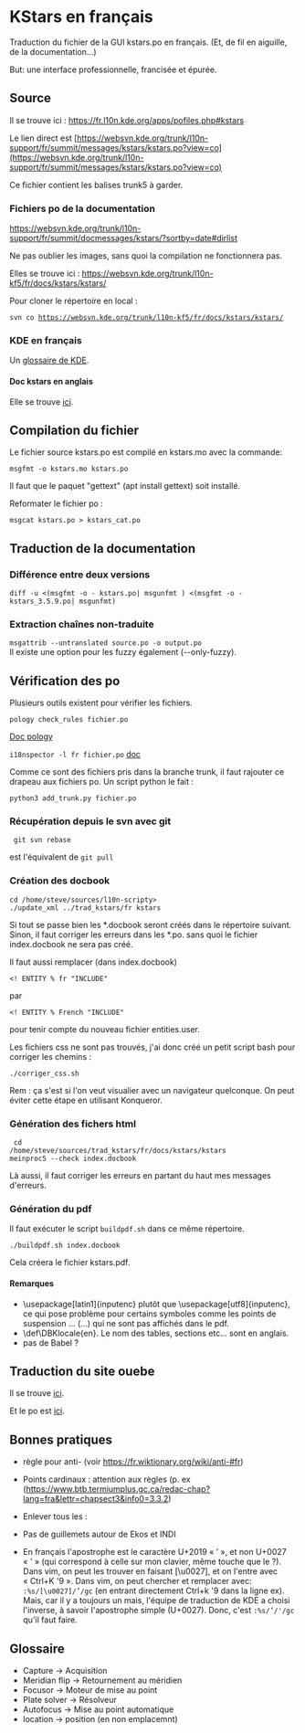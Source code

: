 # KStars en français

Traduction du fichier de la GUI kstars.po en français. (Et, de fil en aiguille, de la documentation...)

But: une interface professionnelle, francisée et épurée.


## Source

Il se trouve ici : https://fr.l10n.kde.org/apps/pofiles.php#kstars

Le lien direct est [https://websvn.kde.org/trunk/l10n-support/fr/summit/messages/kstars/kstars.po?view=co](https://websvn.kde.org/trunk/l10n-support/fr/summit/messages/kstars/kstars.po?view=co)

Ce fichier contient les balises trunk5 à garder.


### Fichiers po de la documentation
https://websvn.kde.org/trunk/l10n-support/fr/summit/docmessages/kstars/?sortby=date#dirlist

Ne pas oublier les images, sans quoi la compilation ne fonctionnera pas.

Elles se trouve ici : https://websvn.kde.org/trunk/l10n-kf5/fr/docs/kstars/kstars/

Pour cloner le répertoire en local :

<code>svn co https://websvn.kde.org/trunk/l10n-kf5/fr/docs/kstars/kstars/</code>

### KDE en français
Un [glossaire de KDE](https://fr.l10n.kde.org/dict/).

#### Doc kstars en anglais
Elle se trouve [ici](https://docs.kde.org/trunk5/en/kstars/kstars/index.html).

## Compilation du fichier

Le fichier source kstars.po est compilé en kstars.mo avec la commande:

<code>msgfmt -o kstars.mo kstars.po</code>

Il faut que le paquet "gettext" (apt install gettext) soit installé.

Reformater le fichier po :

<code>msgcat kstars.po > kstars_cat.po</code>

## Traduction de la documentation

### Différence entre deux versions
<code>diff -u <(msgfmt -o - kstars.po| msgunfmt ) <(msgfmt -o - kstars_3.5.9.po| msgunfmt)</code>

### Extraction chaînes non-traduite
<code>msgattrib --untranslated source.po -o output.po</code><br/>
Il existe une option pour les fuzzy également (--only-fuzzy).

## Vérification des po
Plusieurs outils existent pour vérifier les fichiers.

<code>pology check_rules fichier.po</code><br/>

[Doc pology](https://community.kde.org/KDE_Localization/fr/pology)

<code>i18nspector -l fr fichier.po</code> [doc](https://i18nspector.readthedocs.io/en/stable/)

Comme ce sont des fichiers pris dans la branche trunk, il faut rajouter ce drapeau aux fichiers po. Un script python le fait :

<code>python3 add_trunk.py fichier.po</code>

### Récupération depuis le svn avec git
<code> git svn rebase</code>

est l'équivalent de <code>git pull</code>

### Création des docbook

<code>cd /home/steve/sources/l10n-scripty></code> <br/>
<code>./update_xml ../trad_kstars/fr kstars</code><br/>

Si tout se passe bien les *.docbook seront créés dans le répertoire suivant.
Sinon, il faut corriger les erreurs dans les *.po. sans quoi le fichier
index.docbook ne sera pas créé.

Il faut aussi remplacer (dans index.docbook)

<code><! ENTITY % fr "INCLUDE"</code>

par 


<code><! ENTITY % French "INCLUDE"</code>

pour tenir compte du nouveau fichier entities.user.

Les fichiers css ne sont pas trouvés, j'ai donc créé un petit script bash pour corriger les chemins :

<code>./corriger_css.sh</code>

Rem : ça s'est si l'on veut visualier avec un navigateur quelconque. On peut éviter cette étape en utilisant Konqueror.

### Génération des fichers html

<code> cd /home/steve/sources/trad_kstars/fr/docs/kstars/kstars</code><br/>
<code>meinproc5 --check index.docbook</code><br/>

Là aussi, il faut corriger les erreurs en partant du haut mes messages d'erreurs.

### Génération du pdf

Il faut exécuter le script <code>buildpdf.sh</code> dans ce même répertoire.

<code>./buildpdf.sh index.docbook</code><br/>

Cela créera le fichier kstars.pdf.

#### Remarques

* \usepackage[latin1]{inputenc} plutôt que \usepackage[utf8]{inputenc}, ce qui
  pose problème pour certains symboles comme les points de suspension …
  (&hellip;) qui ne sont pas affichés dans le pdf.
* \def\DBKlocale{en}. Le nom des tables, sections etc… sont en anglais. 
* pas de Babel ?

## Traduction du site ouebe

Il se trouve [ici](https://kstars.kde.org/fr/).

Et le po est [ici](https://websvn.kde.org/trunk/l10n-support/fr/summit/messages/websites-kstars-kde-org/).



## Bonnes pratiques

* règle pour anti- (voir https://fr.wiktionary.org/wiki/anti-#fr)

* Points cardinaux : attention aux règles (p. ex (https://www.btb.termiumplus.gc.ca/redac-chap?lang=fra&lettr=chapsect3&info0=3.3.2)
* Enlever tous les :
* Pas de guillemets autour de Ekos et INDI 
* En français l'apostrophe est le caractère U+2019 « ’ », et non U+0027 « ' » (qui correspond à celle sur mon clavier, même touche que le ?). Dans vim, on peut les trouver en faisant [\u0027], et on l'entre avec « Ctrl+K '9 ». Dans vim, on peut chercher et remplacer avec:
  <code>:%s/[\u0027]/’/gc</code> (en entrant directement Ctrl+k '9 dans la ligne ex). Mais, car il y a toujours un mais, l'équipe de traduction de KDE a choisi l'inverse, à savoir l'apostrophe simple (U+0027). Donc, c'est <code>:%s/’/'/gc</code> qu'il faut faire.

## Glossaire

* Capture -> Acquisition
* Meridian flip -> Retournement au méridien
* Focusor -> Moteur de mise au point
* Plate solver -> Résolveur
* Autofocus -> Mise au point automatique
* location -> position (en non emplacemnt)
